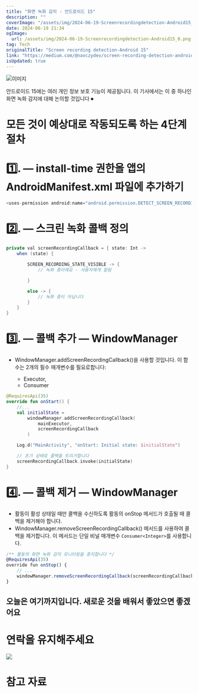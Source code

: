 ```yaml
---
title: "화면 녹화 감지 - 안드로이드 15"
description: ""
coverImage: "/assets/img/2024-06-19-Screenrecordingdetection-Android15_0.png"
date: 2024-06-19 21:34
ogImage:
  url: /assets/img/2024-06-19-Screenrecordingdetection-Android15_0.png
tag: Tech
originalTitle: "Screen recording detection-Android 15"
link: "https://medium.com/@navczydev/screen-recording-detection-android-15-26ee709b66b4"
isUpdated: true
---
```


![이미지](/assets/img/2024-06-19-Screenrecordingdetection-Android15_0.png)

안드로이드 15에는 여러 개인 정보 보호 기능이 제공됩니다. 이 기사에서는 이 중 하나인 화면 녹화 감지에 대해 논의할 것입니다 ⏺

# 모든 것이 예상대로 작동되도록 하는 4단계 절차

# 1️⃣. — install-time 권한을 앱의 AndroidManifest.xml 파일에 추가하기

<!-- cozy-coder - 수평 -->

<ins class="adsbygoogle"
     style="display:block"
     data-ad-client="ca-pub-4877378276818686"
     data-ad-slot="1107185301"
     data-ad-format="auto"
     data-full-width-responsive="true"></ins>

<script>
     (adsbygoogle = window.adsbygoogle || []).push({});
</script>

```java
<uses-permission android:name="android.permission.DETECT_SCREEN_RECORDING" />
```

# 2️⃣. — 스크린 녹화 콜백 정의

```java
private val screenRecordingCallback = { state: Int ->
    when (state) {

        SCREEN_RECORDING_STATE_VISIBLE -> {
            // 녹화 중이에요 - 사용자에게 알림

        }

        else -> {
            // 녹화 중이 아닙니다
        }
    }
}
```

# 3️⃣. — 콜백 추가 — WindowManager

<!-- cozy-coder - 수평 -->

<ins class="adsbygoogle"
     style="display:block"
     data-ad-client="ca-pub-4877378276818686"
     data-ad-slot="1107185301"
     data-ad-format="auto"
     data-full-width-responsive="true"></ins>

<script>
     (adsbygoogle = window.adsbygoogle || []).push({});
</script>

- WindowManager.addScreenRecordingCallback()을 사용할 것입니다. 이 함수는 2개의 필수 매개변수를 필요로합니다:

  - Executor,
  - Consumer<Integer>

```kotlin
@RequiresApi(35)
override fun onStart() {
    //...
    val initialState =
        windowManager.addScreenRecordingCallback(
            mainExecutor,
            screenRecordingCallback
        )

    Log.d("MainActivity", "onStart: Initial state: $initialState")

    // 초기 상태로 콜백을 트리거합니다
    screenRecordingCallback.invoke(initialState)
}
```

# 4️⃣. — 콜백 제거 — WindowManager

<!-- cozy-coder - 수평 -->

<ins class="adsbygoogle"
     style="display:block"
     data-ad-client="ca-pub-4877378276818686"
     data-ad-slot="1107185301"
     data-ad-format="auto"
     data-full-width-responsive="true"></ins>

<script>
     (adsbygoogle = window.adsbygoogle || []).push({});
</script>

- 활동이 활성 상태일 때만 콜백을 수신하도록 활동의 onStop 메서드가 호출될 때 콜백을 제거해야 합니다.
- WindowManager.removeScreenRecordingCallback() 메서드를 사용하여 콜백을 제거합니다. 이 메서드는 단일 비널 매개변수 `Consumer<Integer>`를 사용합니다.

```js
/** 활동의 화면 녹화 감지 모니터링을 중지합니다 */
@RequiresApi(35)
override fun onStop() {
    // ...
    windowManager.removeScreenRecordingCallback(screenRecordingCallback)
}
```

## 오늘은 여기까지입니다. 새로운 것을 배워서 좋았으면 좋겠어요

# 연락을 유지해주세요

<!-- cozy-coder - 수평 -->

<ins class="adsbygoogle"
     style="display:block"
     data-ad-client="ca-pub-4877378276818686"
     data-ad-slot="1107185301"
     data-ad-format="auto"
     data-full-width-responsive="true"></ins>

<script>
     (adsbygoogle = window.adsbygoogle || []).push({});
</script>

<img src="/assets/img/2024-06-19-Screenrecordingdetection-Android15_1.png" />

# 참고 자료
